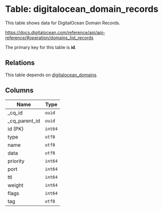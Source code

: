# Table: digitalocean_domain_records

This table shows data for DigitalOcean Domain Records.

https://docs.digitalocean.com/reference/api/api-reference/#operation/domains_list_records

The primary key for this table is **id**.

## Relations

This table depends on [digitalocean_domains](digitalocean_domains).

## Columns

| Name          | Type          |
| ------------- | ------------- |
|_cq_id|`uuid`|
|_cq_parent_id|`uuid`|
|id (PK)|`int64`|
|type|`utf8`|
|name|`utf8`|
|data|`utf8`|
|priority|`int64`|
|port|`int64`|
|ttl|`int64`|
|weight|`int64`|
|flags|`int64`|
|tag|`utf8`|